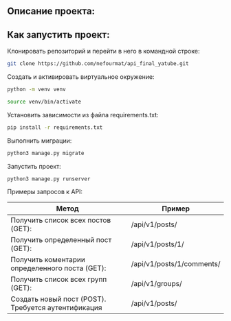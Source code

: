 ##  Описание проекта:


## Как запустить проект:
Клонировать репозиторий и перейти в него в командной строке:
```sh
git clone https://github.com/nefourmat/api_final_yatube.git
```
Cоздать и активировать виртуальное окружение:
```sh
python -m venv venv
```
```sh
source venv/bin/activate
```
Установить зависимости из файла requirements.txt:
```sh
pip install -r requirements.txt
```
Выполнить миграции:
```sh
python3 manage.py migrate
```
Запустить проект:
```sh
python3 manage.py runserver
```

Примеры запросов к API:

| Метод | Пример |
| ------ | ------ |
| Получить список всех постов (GET): | /api/v1/posts/|
| Получить определенный пост (GET): | /api/v1/posts/1/ |
| Получить коментарии определенного поста (GET): | /api/v1/posts/1/comments/ |
| Получить список всех групп (GET): | /api/v1/groups/ |
| Создать новый пост (POST). Требуется аутентификация | /api/v1/posts/ |

